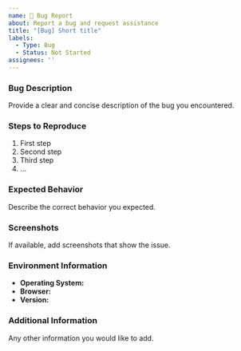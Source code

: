 ```yaml
---
name: 🐛 Bug Report
about: Report a bug and request assistance
title: "[Bug] Short title"
labels: 
  - Type: Bug
  - Status: Not Started
assignees: ''
---
```


### Bug Description

Provide a clear and concise description of the bug you encountered.

### Steps to Reproduce

1. First step
2. Second step
3. Third step
4. ...

### Expected Behavior

Describe the correct behavior you expected.

### Screenshots

If available, add screenshots that show the issue.

### Environment Information

- **Operating System:**
- **Browser:**
- **Version:**

### Additional Information

Any other information you would like to add.
